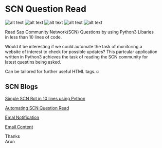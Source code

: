 # SCN Question Read

![alt text](https://img.shields.io/badge/Python-3-lightgrey "Python 3")
![alt text](https://img.shields.io/badge/SCN-Bot-yellowgreen "SCN Bot")
![alt text](https://img.shields.io/badge/Task-Automation-orange "Automation")
![alt text](https://img.shields.io/badge/Email-Notification-red "e-mail")
![alt text](https://img.shields.io/badge/Email-Content-green "content")

Read Sap Community Network(SCN) Questions by using Python3 Libaries in less than 10 lines of code.

Would it be interesting if we could automate the task of monitoring a website of interest to check for possible updates?
This partcular application written in Python3 achieves the task of reading the SCN community for latest questins being asked.

Can be tailored for further useful HTML tags.:relaxed:

## SCN Blogs

[Simple SCN Bot in 10 lines using Python](https://blogs.sap.com/2019/08/25/simple-scn-bot-in-10-lines-using-python/)

[Automating SCN Question Read](https://blogs.sap.com/2019/08/29/automating-scn-question-read/)

[Emal Notification](https://blogs.sap.com/2019/08/30/scn-automated-email-notification/)

[Email Content](https://blogs.sap.com/2019/09/05/web-scraping-with-python-to-beautify-email/)


Thanks</br>
Arun
